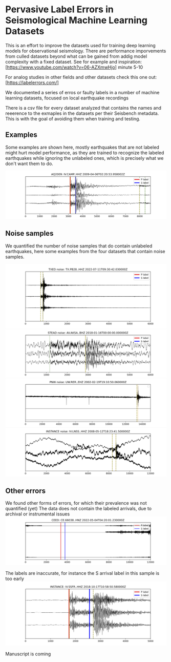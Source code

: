 
# Pervasive Label Errors in Seismological Machine Learning Datasets
This is an effort to improve the datasets used for training deep learning models for observational seismology.
There are performance imporvements from culled datasets beyond what can be gained from addig model complexity with a fixed dataset.
See for example and inspiration:
[https://www.youtube.com/watch?v=06-AZXmwHjo] minute 5-10 

For analog studies in other fields and other datasets check this one out:
[https://labelerrors.com/]



We documented a series of erros or faulty labels in a number of machine learning datasets, focused on local earthquake recordings

There is a csv file for every dataset analyzed that contains the names and reeerence to the exmaples in the datasets per their Seisbench metadata. This is with the goal of avoiding them when training and testing.

## Examples

Some examples are shown here, mostly earthquakes that are not labeled might hurt model performance, as they are trained to recognize the labeled earthquakes while ignoring the unlabeled ones, which is precisely what we don't want them to do.

![Image Alt text](/images/aq2009_0000080.png)

## Noise samples 
We quantified the number of noise samples that do contain unlabeled earthquakes, here some examples from the four datasets that contain noise samples. 

![Image Alt text](/images/txed_172405.png)
![Image Alt text](/images/stead_0022054.png)
![Image Alt text](/images/pnw_000119.png)
![Image Alt text](/images/instance_0002650.png)


## Other errors
We found other forms of errors, for which their prevalence was not quantified (yet)
The data does not contain the labeled arrivals, due to archival or instrumental issues
![Image Alt text](/images/ceed_1001553.png)

The labels are inaccurate, for instance the S arrival label in this sample is too early
![Image Alt text](/images/instance_0548673.png)



Manuscript is coming
